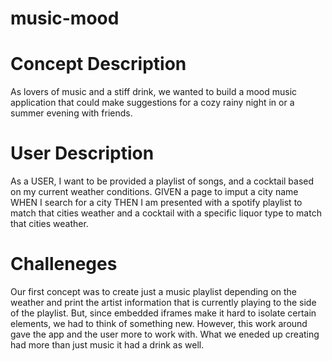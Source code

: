 # music-mood

# Concept Description
As lovers of music and a stiff drink, we wanted to build a mood music application that could make suggestions for a cozy rainy night in or a summer evening with friends. 
# User Description
As a USER, I want to be provided a playlist of songs, and a cocktail based on my current weather conditions. 
GIVEN a page to imput a city name
WHEN I search for a city 
THEN I am presented with a spotify playlist to match that cities weather and a cocktail with a specific liquor type to match that cities weather. 
# Challeneges
Our first concept was to create just a music playlist depending on the weather and print the artist information that is currently playing to the side of the playlist. But, since embedded iframes make it hard to isolate certain elements, we had to think of something new. However, this work around gave the app and the user more to work with. What we eneded up creating had more than just music it had a drink as well. 
